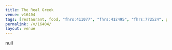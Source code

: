 ```yaml
---
title: The Real Greek
venue: v16404
tags: [restaurant, food, "fhrs:411077", "fhrs:412495", "fhrs:772524", pub, "fhrs:427859"]
permalink: /v/16404/
layout: venue
---
```

null